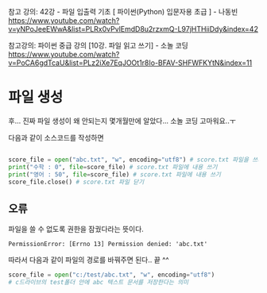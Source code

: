 참고 강의: 42강 - 파일 입출력 기초 [ 파이썬(Python) 입문자용 초급 ] - 나동빈
https://www.youtube.com/watch?v=yNPoJeeEWwA&list=PLRx0vPvlEmdD8u2rzxmQ-L97jHTHiiDdy&index=42

참고강의: 파이썬 중급 강의 [10강. 파일 읽고 쓰기] - 소놀 코딩
https://www.youtube.com/watch?v=PoCA6gdTcaU&list=PLz2iXe7EqJOOt1r8Io-BFAV-SHFWFKYtN&index=11

# 파일 생성

후... 진짜 파일 생성이 왜 안되는지 몇개월만에 알았다...
소놀 코딩 고마워요..ㅜ

다음과 같이 소스코드를 작성하면 
``` python

score_file = open("abc.txt", "w", encoding="utf8") # score.txt 파일을 쓰기("w") 모드로 열기
print("수학 : 0", file=score_file) # score.txt 파일에 내용 쓰기
print("영어 : 50", file=score_file) # score.txt 파일에 내용 쓰기
score_file.close() # score.txt 파일 닫기
```

## 오류
파일을 쓸 수 없도록 권한을 잠궜다라는 뜻이다.
```
PermissionError: [Errno 13] Permission denied: 'abc.txt' 
```
따라서 다음과 같이 파일의 경로를 바꿔주면 된다.. 끝 ^^ 
``` python
score_file = open("c:/test/abc.txt", "w", encoding="utf8")
# c드라이브의 test폴더 안에 abc 텍스트 문서를 저장한다는 의미
```
